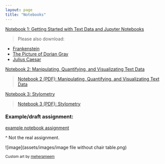 ```yaml
---
layout: page
title: "Notebooks"
---
```


[Notebook 1: Getting Started with Text Data and Jupyter Notebooks](notebooks/notebook1_getting_started_with_text_data_and_jupyter_notebooks.ipynb) <br>
> Please also download:
- [Frankenstein](notebooks/frankenstein.txt)
- [The Picture of Dorian Gray](notebooks/picture_of_dorian_gray.txt)
- [Julius Caesar](notebooks/julius_caesar.txt)

[Notebook 2: Manipulating, Quantifying, and Visualizating Text Data](notebooks/soc128d_notebook_2_manipulating_quantifying_visualizing_text_data.ipynb) <br>
> [Notebook 2 (PDF): Manipulating, Quantifying, and Visualizating Text Data](soc128d_notebook_2_manipulating_quantifying_visualizing_text_data.pdf) <br>

[Notebook 3: Stylometry](notebooks/soc128d_notebook_3_stylometry.ipynb) <br>
>[Notebook 3 (PDF): Stylometry](notebooks/soc128d_notebook_3_stylometry.pdf) <br>

### Example/draft assignment:
[example notebook assignment](notebooks/soc128d_example_notebook_6_21.pdf)

^ Not the real assignment.

![image](assets/images/image file without chair table.png)

<sub>Custom art by [meherameem](https://www.fiverr.com/meherameem)</sub>
